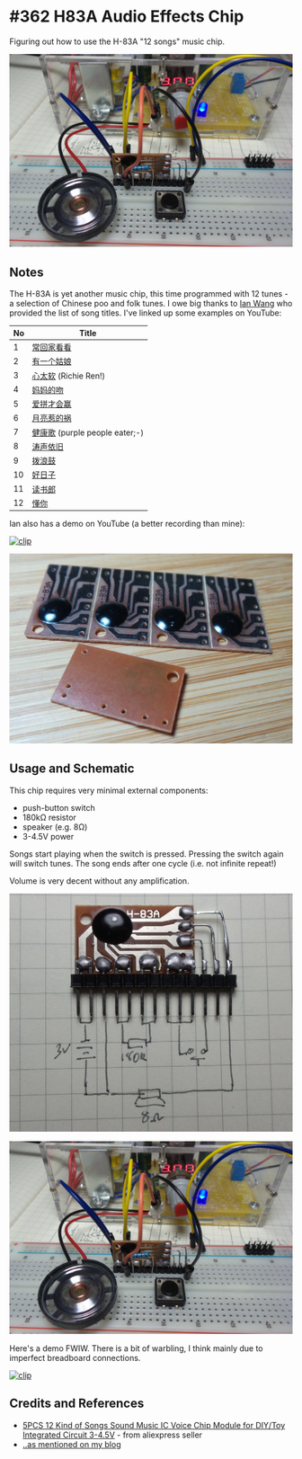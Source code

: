 # #362 H83A Audio Effects Chip

Figuring out how to use the H-83A "12 songs" music chip.

![Build](./assets/H83A_build.jpg?raw=true)

## Notes

The H-83A is yet another music chip, this time programmed with 12 tunes - a selection of Chinese poo and folk tunes.
I owe big thanks to [Ian Wang](https://github.com/whc2001) who provided the list of song titles.
I've linked up some examples on YouTube:

| No | Title |
|----|-------|
| 1  | [常回家看看](https://youtu.be/yxcu3cjk27E) |
| 2  | [有一个姑娘](https://youtu.be/jcLIhYfXrs8) |
| 3  | [心太软](https://youtu.be/ZSWeurc1yMw) (Richie Ren!) |
| 4  | [妈妈的吻](https://youtu.be/AmDgzz-_0Ak) |
| 5  | [爱拼才会赢](https://youtu.be/Lrf20rQzhp0) |
| 6  | [月亮惹的祸](https://youtu.be/1YJ8wSH6HBU) |
| 7  | [健康歌](https://youtu.be/21u1_SRIkyI) (purple people eater;-)
| 8  | [涛声依旧](https://youtu.be/S8XyCNtqucg) |
| 9  | [拨浪鼓](https://youtu.be/Gc2DBbQkKz0) |
| 10 | [好日子](https://youtu.be/H74aVKUJmrc) |
| 11 | [读书郎](https://youtu.be/eAjudMl7dqk) |
| 12 | [懂你](https://youtu.be/53JidyqBQWY) |

Ian also has a demo on YouTube (a better recording than mine):

[![clip](https://img.youtube.com/vi/CIWCA4LYstM/0.jpg)](https://www.youtube.com/watch?v=CIWCA4LYstM)

![H83A_chip](./assets/H83A_chip.jpg?raw=true)

## Usage and Schematic

This chip requires very minimal external components:

* push-button switch
* 180kΩ resistor
* speaker (e.g. 8Ω)
* 3-4.5V power

Songs start playing when the switch is pressed. Pressing the switch again will switch tunes.
The song ends after one cycle (i.e. not infinite repeat!)

Volume is very decent without any amplification.

![Schematic](./assets/H83A_schematic.jpg?raw=true)

![Build](./assets/H83A_build.jpg?raw=true)

Here's a demo FWIW. There is a bit of warbling, I think mainly due to imperfect breadboard connections.

[![clip](https://img.youtube.com/vi/mdSMwFA3bzw/0.jpg)](https://www.youtube.com/watch?v=mdSMwFA3bzw)


## Credits and References

* [5PCS 12 Kind of Songs Sound Music IC Voice Chip Module for DIY/Toy Integrated Circuit 3-4.5V](https://www.aliexpress.com/item/5PCS-12-Kind-of-Sound-Music-IC-Voice-Chip-Module-for-DIY-Toy-Integrated-Circuit-3/32658454214.html) - from aliexpress seller
* [..as mentioned on my blog](https://blog.tardate.com/2017/12/leap362-h-83a-12-song-music-chip.html)
